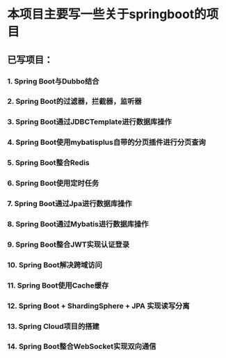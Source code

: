 # 本项目主要写一些关于springboot的项目
## 已写项目：
### 1. Spring Boot与Dubbo结合
### 2. Spring Boot的过滤器，拦截器，监听器
### 3. Spring Boot通过JDBCTemplate进行数据库操作
### 4. Spring Boot使用mybatisplus自带的分页插件进行分页查询
### 5. Spring Boot整合Redis
### 6. Spring Boot使用定时任务 
### 7. Spring Boot通过Jpa进行数据库操作
### 8. Spring Boot通过Mybatis进行数据库操作
### 9. Spring Boot整合JWT实现认证登录
### 10. Spring Boot解决跨域访问
### 11. Spring Boot使用Cache缓存
### 12. Spring Boot + ShardingSphere + JPA 实现读写分离
### 13. Spring Cloud项目的搭建
### 14. Spring Boot整合WebSocket实现双向通信
